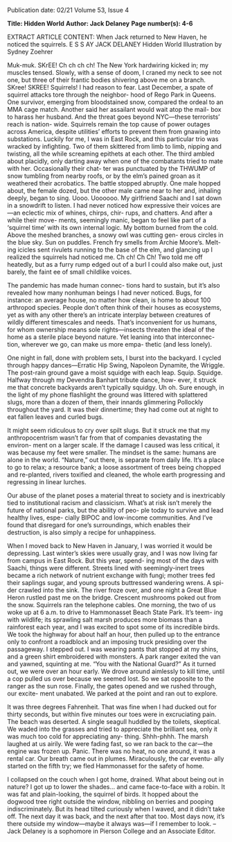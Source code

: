 Publication date: 02/21
Volume 53, Issue 4

**Title: Hidden World**
**Author: Jack Delaney**
**Page number(s): 4-6**

EXTRACT ARTICLE CONTENT:
When Jack returned to New Haven,
 he noticed the squirrels.
E S S AY
JACK DELANEY
Hidden
World
Illustration by Sydney Zoehrer


Muk-muk. SKrEE! Ch ch ch ch!
The New York hardwiring kicked in; 
my muscles tensed. Slowly, with a sense of 
doom, I craned my neck to see not one, but 
three of their frantic bodies shivering above me 
on a branch. SKree! SKREE! Squirrels! 
I had reason to fear. Last December, a spate 
of squirrel attacks tore through the neighbor-
hood of Rego Park in Queens. One survivor, 
emerging from bloodstained snow, compared 
the ordeal to an MMA cage match. Another 
said her assailant would wait atop the mail-
box to harass her husband. And the threat goes 
beyond NYC—these terrorists’ reach is nation-
wide. Squirrels remain the top cause of power 
outages across America, despite utilities’ efforts 
to prevent them from gnawing into substations.
Luckily for me, I was in East Rock, and this 
particular trio was wracked by infighting. Two 
of them skittered from limb to limb, nipping 
and twisting, all the while screaming epithets 
at each other. The third ambled about placidly, 
only darting away when one of the combatants 
tried to mate with her. Occasionally their chat-
ter was punctuated by the THWUMP of snow 
tumbling from nearby roofs, or by the elm’s 
pained groan as it weathered their acrobatics. 
The battle stopped abruptly. One male 
hopped about, the female dozed, but the other 
male came near to her and, inhaling deeply, 
began to sing. Uooo. Uoooooo. My girlfriend 
Saachi and I sat down in a snowdrift to listen. 
I had never noticed how expressive their voices 
are—an eclectic mix of whines, chirps, chir-
rups, and chatters. And after a while their move-
ments, seemingly manic, began to feel like part 
of a ‘squirrel time’ with its own internal logic. 
My bottom burned from the cold. Above the 
meshed branches, a snowy owl was cutting gen-
erous circles in the blue sky. Sun on puddles. 
French fry smells from Archie Moore’s. Melt-
ing icicles sent rivulets running to the base of 
the elm, and glancing up I realized the squirrels 
had noticed me. Ch ch! Ch Ch! Two told me 
off heatedly, but as a furry rump edged out of a 
burl I could also make out, just barely, the faint 
ee of small childlike voices.

The pandemic has made human connec-
tions hard to sustain, but it’s also revealed how many 
nonhuman beings I had never noticed. Bugs, for 
instance: an average house, no matter how clean, 
is home to about 100 arthropod species. People 
don’t often think of their houses as ecosystems, 
yet as with any other there’s an intricate interplay 
between creatures of wildly different timescales 
and needs. That’s inconvenient for us humans, 
for whom ownership means sole rights—insects 
threaten the ideal of the home as a sterile place 
beyond nature. Yet leaning into that interconnec-
tion, wherever we go, can make us more empa-
thetic (and less lonely).

One night in fall, done with problem sets, I 
burst into the backyard. I cycled through happy 
dances—Erratic Hip Swing, Napoleon Dynamite, 
the Wriggle. The post-rain ground gave a moist 
squidge with each leap. Squip. Squidge. Halfway 
through my Devendra Banhart tribute dance, how-
ever, it struck me that concrete backyards aren’t 
typically squidgy. Uh oh. Sure enough, in the light 
of my phone flashlight the ground was littered 
with splattered slugs, more than a dozen of them, 
their innards glimmering Pollockly throughout the 
yard. It was their dinnertime; they had come out at 
night to eat fallen leaves and curled bugs.

It might seem ridiculous to cry over spilt slugs. 
But it struck me that my anthropocentrism wasn’t 
far from that of companies devastating the environ-
ment on a larger scale. If the damage I caused was 
less critical, it was because my feet were smaller. 
The mindset is the same: humans are alone in the 
world. “Nature,” out there, is separate from daily 
life. It’s a place to go to relax; a resource bank; 
a loose assortment of trees being chopped and 
re-planted, rivers toxified and cleaned, the whole 
earth progressing and regressing in linear lurches.

Our abuse of the planet poses a material threat 
to society and is inextricably tied to institutional 
racism and classicism. What’s at risk isn’t merely 
the future of national parks, but the ability of peo-
ple today to survive and lead healthy lives, espe-
cially BIPOC and low-income communities. And 
I’ve found that disregard for one’s surroundings, 
which enables their destruction, is also simply a 
recipe for unhappiness.

When I moved back to New Haven in January, 
I was worried it would be depressing. Last winter’s 
skies were usually gray, and I was now living far 
from campus in East Rock. But this year, spend-
ing most of the days with Saachi, things were 
different. Streets lined with seemingly-inert trees 
became a rich network of nutrient exchange with 
fungi; mother trees fed their saplings sugar, and 
young sprouts buttressed wandering wrens. A spi-
der crawled into the sink. The river froze over, and 
one night a Great Blue Heron rustled past me on 
the bridge. Crescent mushrooms poked out from 
the snow. Squirrels ran the telephone cables. 
One morning, the two of us woke up at 6 a.m. to 
drive to Hammonasset Beach State Park. It’s teem-
ing with wildlife; its sprawling salt marsh produces 
more biomass than a rainforest each year, and I was 
excited to spot some of its incredible birds. We took 
the highway for about half an hour, then pulled up 
to the entrance only to confront a roadblock and 
an imposing truck presiding over the passageway. 
I stepped out. I was wearing pants that stopped 
at my shins, and a green shirt embroidered with 
monsters. A park ranger exited the van and yawned, 
squinting at me. “You with the National Guard?” 
As it turned out, we were over an hour early. 
We drove around aimlessly to kill time, until a cop 
pulled us over because we seemed lost. So we sat 
opposite to the ranger as the sun rose. Finally, the 
gates opened and we rushed through, our excite-
ment unabated. We parked at the point and ran 
out to explore.

It was three degrees Fahrenheit. That was fine 
when I had ducked out for thirty seconds, but 
within five minutes our toes were in excruciating 
pain. The beach was deserted. A single seagull 
huddled by the toilets, skeptical. We waded into 
the grasses and tried to appreciate the brilliant sea, 
only it was much too cold for appreciating any-
thing. Shhh-phhh. The marsh laughed at us airily. 
We were fading fast, so we ran back to the car—the 
engine was frozen up. Panic. There was no heat, 
no one around, it was a rental car. Our breath 
came out in plumes. Miraculously, the car eventu-
ally started on the fifth try; we fled Hammonasset 
for the safety of home.

I collapsed on the couch when I got home, 
drained. What about being out in nature? I got up 
to lower the shades… and came face-to-face with 
a robin. It was fat and plain-looking, the squirrel 
of birds. It hopped about the dogwood tree right 
outside the window, nibbling on berries and pooping indiscriminately. But its head tilted curiously 
when I waved, and it didn’t take off. The next 
day it was back, and the next after that too. Most 
days now, it’s there outside my window—maybe it 
always was—if I remember to look.
– Jack Delaney is a sophomore in Pierson 
College and an Associate Editor.